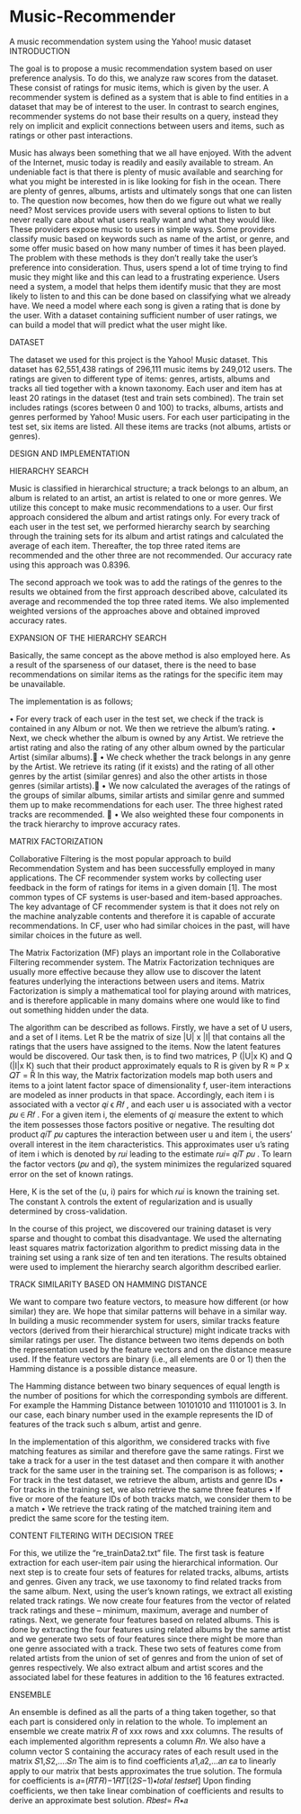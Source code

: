 # Music-Recommender
A music recommendation system using the Yahoo! music dataset
INTRODUCTION

The goal is to propose a music recommendation system based on user preference analysis. To do this, we analyze raw scores from the dataset. These consist of ratings for music items, which is given by the user. A recommender system is defined as a system that is able to find entities in a dataset that may be of interest to the user. In contrast to search engines, recommender systems do not base their results on a query, instead they rely on implicit and explicit connections between users and items, such as ratings or other past interactions.

Music has always been something that we all have enjoyed. With the advent of the Internet, music today is readily and easily available to stream. An undeniable fact is that there is plenty of music available and searching for what you might be interested in is like looking for fish in the ocean.
There are plenty of genres, albums, artists and ultimately songs that one can listen to. The question now becomes, how then do we figure out what we really need? Most services provide users with several options to listen to but never really care about what users really want and what they would like. These providers expose music to users in simple ways. Some providers classify music based on keywords such as name of the artist, or genre, and some offer music based on how many number of times it has been played. The problem with these methods is they don’t really take the user’s preference into consideration. Thus, users spend a lot of time trying to find music they might like and this can lead to a frustrating experience.
Users need a system, a model that helps them identify music that they are most likely to listen to and this can be done based on classifying what we already have. We need a model where each song is given a rating that is done by the user. With a dataset containing sufficient number of user ratings, we can build a model that will predict what the user might like.

DATASET

The dataset we used for this project is the Yahoo! Music dataset. This dataset has 62,551,438 ratings of 296,111 music items by 249,012 users.
The ratings are given to different type of items: genres, artists, albums and tracks all tied together with a known taxonomy. Each user and item has at least 20 ratings in the dataset (test and train sets combined). The train set includes ratings (scores between 0 and 100) to tracks, albums, artists and genres performed by Yahoo! Music users. For each user participating in the test set, six items are listed. All these items are tracks (not albums, artists or genres).

DESIGN AND IMPLEMENTATION

HIERARCHY SEARCH

Music is classified in hierarchical structure; a track belongs to an album, an album is related to an artist, an artist is related to one or more genres. We utilize this concept to make music recommendations to a user.
Our first approach considered the album and artist ratings only. For every track of each user in the test set, we performed hierarchy search by searching through the training sets for its album and artist ratings and calculated the average of each item.
Thereafter, the top three rated items are recommended and the other three are not recommended. Our accuracy rate using this approach was 0.8396. 

The second approach we took was to add the ratings of the genres to the results we obtained from the first approach described above, calculated its average and recommended the top three rated items.
We also implemented weighted versions of the approaches above and obtained improved accuracy rates. 

EXPANSION OF THE HIERARCHY SEARCH

Basically, the same concept as the above method is also employed here. As a result of the sparseness of our dataset, there is the need to base recommendations on similar items as the ratings for the specific item may be unavailable.

The implementation is as follows;

• For every track of each user in the test set, we check if the track is contained in any Album or not. We then we retrieve the album’s rating.
• Next, we check whether the album is owned by any Artist. We retrieve the artist rating and also the rating of any other album owned by the particular Artist (similar albums).
• We check whether the track belongs in any genre by the Artist. We retrieve its rating (if it exists) and the rating of all other genres by the artist (similar genres) and also the other artists in those genres (similar artists).
• We now calculated the averages of the ratings of the groups of similar albums, similar artists and similar genre and summed them up to make recommendations for each user. The three highest rated tracks are recommended. 
• We also weighted these four components in the track hierarchy to improve accuracy rates.

MATRIX FACTORIZATION

Collaborative Filtering is the most popular approach to build Recommendation System and has been successfully employed in many applications. The CF recommender system works by collecting user feedback in the form of ratings for items in a given domain [1]. The most common types of CF systems is user-based and item-based approaches. The key advantage of CF recommender system is that it does not rely on the machine analyzable contents and therefore it is capable of accurate recommendations. In CF, user who had similar choices in the past, will have similar choices in the future as well.

The Matrix Factorization (MF) plays an important role in the Collaborative Filtering recommender system. The Matrix Factorization techniques are usually more effective because they allow use to discover the latent features underlying the interactions between users and items. Matrix Factorization is simply a mathematical tool for playing around with matrices, and is therefore applicable in many domains where one would like to find out something hidden under the data.

The algorithm can be described as follows. Firstly, we have a set of U users, and a set of I items. Let R be the matrix of size |U| x |I| that contains all the ratings that the users have assigned to the items. Now the latent features would be discovered. Our task then, is to find two matrices, P (|U|x К) and Q (|I|x К) such that their product approximately equals to R is given by R ≈ P x 𝑄𝑇 = Ȓ In this way, the Matrix factorization models map both users and items to a joint latent factor space of dimensionality f, user-item interactions are modeled as inner products in that space. Accordingly, each item i is associated with a vector 𝑞𝑖 ϵ 𝑅𝑓 , and each user u is associated with a vector 𝑝𝑢 ∈ 𝑅𝑓 . For a given item i, the elements of 𝑞𝑖 measure the extent to which the item possesses those factors positive or negative. The resulting dot product 𝑞𝑖𝑇 𝑝𝑢 captures the interaction between user u and item i, the users’ overall interest in the item characteristics. This approximates user u’s rating of item i which is denoted by 𝑟𝑢𝑖 leading to the estimate 𝑟𝑢𝑖= 𝑞𝑖𝑇 𝑝𝑢 . To learn the factor vectors (𝑝𝑢 and 𝑞𝑖), the system minimizes the regularized squared error on the set of known ratings.

Here, К is the set of the (u, i) pairs for which 𝑟𝑢𝑖 is known the training set. The constant λ controls the extent of regularization and is usually determined by cross-validation.

In the course of this project, we discovered our training dataset is very sparse and thought to combat this disadvantage. We used the alternating least squares matrix factorization algorithm to predict missing data in the training set using a rank size of ten and ten iterations. The results obtained were used to implement the hierarchy search algorithm described earlier. 

TRACK SIMILARITY BASED ON HAMMING DISTANCE

We want to compare two feature vectors, to measure how different (or how similar) they are. We hope that similar patterns will behave in a similar way. In building a music recommender system for users, similar tracks feature vectors (derived from their hierarchical structure) might indicate tracks with similar ratings per user. The distance between two items depends on both the representation used by the feature vectors and on the distance measure used. If the feature vectors are binary (i.e., all elements are 0 or 1) then the Hamming distance is a possible distance measure.

The Hamming distance between two binary sequences of equal length is the number of positions for which the corresponding symbols are different. For example the Hamming Distance between 10101010 and 11101001 is 3. In our case, each binary number used in the example represents the ID of features of the track such s album, artist and genre.

In the implementation of this algorithm, we considered tracks with five matching features as similar and therefore gave the same ratings. First we take a track for a user in the test dataset and then compare it with another track for the same user in the training set. The comparison is as follows;
• For track in the test dataset, we retrieve the album, artists and genre IDs
• For tracks in the training set, we also retrieve the same three features
• If five or more of the feature IDs of both tracks match, we consider them to be a match
• We retrieve the track rating of the matched training item and predict the same score for the testing item.

CONTENT FILTERING WITH DECISION TREE

For this, we utilize the “re_trainData2.txt” file. The first task is feature extraction for each user-item pair using the hierarchical information. Our next step is to create four sets of features for related tracks, albums, artists and genres.
Given any track, we use taxonomy to find related tracks from the same album. Next, using the user’s known ratings, we extract all existing related track ratings. We now create four features from the vector of related track ratings and these – minimum, maximum, average and number of ratings. Next, we generate four features based on related albums. This is done by extracting the four features using related albums by the same artist and we generate two sets of four features since there might be more than one genre associated with a track. These two sets of features come from related artists from the union of set of genres and from the union of set of genres respectively. We also extract album and artist scores and the associated label for these features in addition to the 16 features extracted.

ENSEMBLE 

An ensemble is defined as all the parts of a thing taken together, so that each part is considered only in relation to the whole. To implement an ensemble we create matrix 𝑅 of xxx rows and xxx columns. The results of each implemented algorithm represents a column 𝑅𝑛. We also have a column vector S containing the accuracy rates of each result used in the matrix 𝑆1,𝑆2,….𝑆𝑛 The aim is to find coefficients 𝑎1,𝑎2,…𝑎𝑛 ε𝑎 to linearly apply to our matrix that bests approximates the true solution.
The formula for coefficients is 𝑎=(𝑅𝑇𝑅)−1𝑅𝑇[(2𝑆−1)∗𝑡𝑜𝑡𝑎𝑙 𝑡𝑒𝑠𝑡𝑠𝑒𝑡] Upon finding coefficients, we then take linear combination of coefficients and results to derive an approximate best solution. 𝑅𝑏𝑒𝑠𝑡= 𝑅∗𝑎
